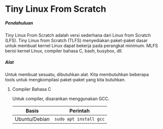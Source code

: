 # Tiny Linux From Scratch

##### Pendahuluan

Tiny Linux From Scratch adalah versi sederhana dari Linux from Scratch (LFS). Tiny Linux from Scratch (TLFS) menyediakan paket-paket dasar untuk membuat kernel Linux dapat bekerja pada perangkat minimum. MLFS berisi kernel Linux, compiler bahasa C, bash, busybox, dll.

##### Alat

Untuk membuat sesuatu, dibutuhkan alat. Kita membutuhkan beberapa tools untuk mengkompilasi paket-paket yang kita butuhkan.

1. Compiler Bahasa C

   Untuk compiler, disarankan menggunakan GCC.

   | Basis         | Perintah               |
   | ------------- | ---------------------- |
   | Ubuntu/Debian | `sudo apt install gcc` |

   